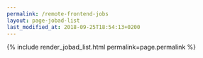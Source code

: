 ```yaml
---
permalink: /remote-frontend-jobs
layout: page-jobad-list
last_modified_at: 2018-09-25T18:54:13+0200
---
```

{% include render_jobad_list.html permalink=page.permalink %}
